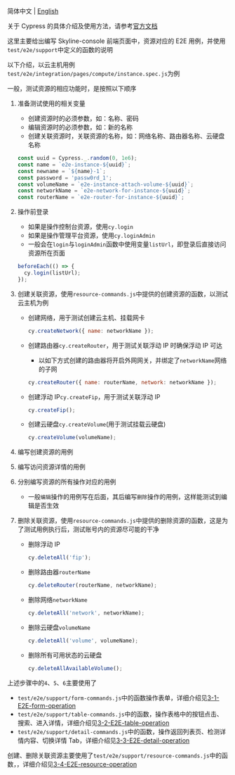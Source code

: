 简体中文 | [English](/docs/en/test/3-0-how-to-edit-e2e-case.md)

关于 Cypress 的具体介绍及使用方法，请参考[官方文档](https://docs.cypress.io/guides/overview/why-cypress)

这里主要给出编写 Skyline-console 前端页面中，资源对应的 E2E 用例，并使用`test/e2e/support`中定义的函数的说明

以下介绍，以云主机用例`test/e2e/integration/pages/compute/instance.spec.js`为例

一般，测试资源的相应功能时，是按照以下顺序

1. 准备测试使用的相关变量
   - 创建资源时的必须参数，如：名称、密码
   - 编辑资源时的必须参数，如：新的名称
   - 创建关联资源时，关联资源的名称，如：网络名称、路由器名称、云硬盘名称

   ```javascript
   const uuid = Cypress._.random(0, 1e6);
   const name = `e2e-instance-${uuid}`;
   const newname = `${name}-1`;
   const password = 'passw0rd_1';
   const volumeName = `e2e-instance-attach-volume-${uuid}`;
   const networkName = `e2e-network-for-instance-${uuid}`;
   const routerName = `e2e-router-for-instance-${uuid}`;
   ```

2. 操作前登录
   - 如果是操作控制台资源，使用`cy.login`
   - 如果是操作管理平台资源，使用`cy.loginAdmin`
   - 一般会在`login`与`loginAdmin`函数中使用变量`listUrl`，即登录后直接访问资源所在页面

   ```javascript
   beforeEach(() => {
     cy.login(listUrl);
   });
   ```

3. 创建关联资源，使用`resource-commands.js`中提供的创建资源的函数，以测试云主机为例
   - 创建网络，用于测试创建云主机、挂载网卡

     ```javascript
     cy.createNetwork({ name: networkName });
     ```

   - 创建路由器`cy.createRouter`，用于测试关联浮动 IP 时确保浮动 IP 可达
     - 以如下方式创建的路由器将开启外网网关，并绑定了`networkName`网络的子网

     ```javascript
     cy.createRouter({ name: routerName, network: networkName });
     ```

   - 创建浮动 IP`cy.createFip`，用于测试关联浮动 IP

     ```javascript
     cy.createFip();
     ```

   - 创建云硬盘`cy.createVolume`(用于测试挂载云硬盘)

     ```javascript
     cy.createVolume(volumeName);
     ```

4. 编写创建资源的用例
5. 编写访问资源详情的用例
6. 分别编写资源的所有操作对应的用例
    - 一般`编辑`操作的用例写在后面，其后编写`删除`操作的用例，这样能测试到编辑是否生效
7. 删除关联资源，使用`resource-commands.js`中提供的删除资源的函数，这是为了测试用例执行后，测试账号内的资源尽可能的干净
   - 删除浮动 IP

     ```javascript
     cy.deleteAll('fip');
     ```

   - 删除路由器`routerName`

     ```javascript
     cy.deleteRouter(routerName, networkName);
     ```

   - 删除网络`networkName`

     ```javascript
     cy.deleteAll('network', networkName);
     ```

   - 删除云硬盘`volumeName`

     ```javascript
     cy.deleteAll('volume', volumeName);
     ```

   - 删除所有可用状态的云硬盘

     ```javascript
     cy.deleteAllAvailableVolume();
     ```

上述步骤中的`4`、`5`、`6`主要使用了

- `test/e2e/support/form-commands.js`中的函数操作表单，详细介绍见[3-1-E2E-form-operation](3-1-E2E-form-operation.md)
- `test/e2e/support/table-commands.js`中的函数，操作表格中的按钮点击、搜索、进入详情，详细介绍见[3-2-E2E-table-operation](3-2-E2E-table-operation.md)
- `test/e2e/support/detail-commands.js`中的函数，操作返回列表页、检测详情内容、切换详情 Tab，详细介绍见[3-3-E2E-detail-operation](3-3-E2E-detail-operation.md)

创建、删除关联资源主要使用了`test/e2e/support/resource-commands.js`中的函数，，详细介绍见[3-4-E2E-resource-operation](3-4-E2E-resource-operation.md)